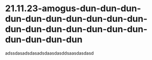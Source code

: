 # 21.11.23-amogus-dun-dun-dun-dun-dun-dun-dun-dun-dun-dun-dun-dun-dun-dun-dun-dun-dun-dun-dun-dun-dun
adssdasadsdasadsdaasdasddsaasdasdasd
